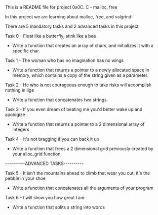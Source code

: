 This is a README file for project 0x0C. C - malloc, free

In this project we are learning about malloc, free, and valgrind

There are 5 mandatory tasks and 2 advanced tasks in this project

Task 0 - Float like a butterfly, stink like a bee
 - Write a function that creates an array of chars, and initializes it with
 a specific char.

Task 1 - The woman who has no imagination has no wings
 - Write a function that returns a pointer to a newly allocated space in memory,
 which contains a copy of the string given as a parameter.

Task 2 - He who is not courageous enough to take risks will accomplish nothing
in lige
 - Write a function that concatenates two strings.

Task 3 - If you even dream of beating me you'd better wake up and apologize
 - Write a function that returns a pointer to a 2 dimensional array of integers

Task 4 - It's not bragging if you can back it up
 - Write a function that frees a 2 dimensional grid previously created by your
 alloc_grid function.

----------ADVANCED TASKS----------

Task 5 - It isn't the mountains ahead to climb that wear you out; it's the
pebble in your shoe
 - Write a function that concatenates all the arguments of your program

Task 6 - I will show you how great I am
 - Write a function that splits a string into words
 